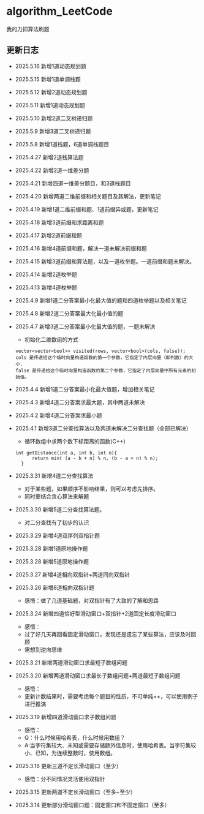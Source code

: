 # algorithm_LeetCode
我的力扣算法刷题

## 更新日志
* 2025.5.16 新增1道动态规划题
* 2025.5.15 新增1道单调栈题
* 2025.5.12 新增2道动态规划题
* 2025.5.11 新增1道动态规划题
* 2025.5.10 新增2道二叉树递归题
* 2025.5.9 新增3道二叉树递归题
* 2025.5.8 新增1道栈题，6道单调栈题目
* 2025.4.27 新增2道栈算法题
* 2025.4.22 新增2道一维差分题
* 2025.4.21 新增四道一维差分题目，和3道栈题目
* 2025.4.20 新增两道二维前缀和相关题目及其解法，更新笔记
* 2025.4.19 新增1道二维前缀和题、1道前缀异或题，更新笔记
* 2025.4.18 新增3道前缀和求距离和题
* 2025.4.17 新增2道前缀和题
* 2025.4.16 新增4道前缀和题，解决一道未解决前缀和题
* 2025.4.15 新增3道前缀和算法题，以及一道枚举题。一道前缀和题未解决。
* 2025.4.14 新增2道枚举题
* 2025.4.13 新增4道枚举题
* 2025.4.9 新增1道二分答案最小化最大值的题和四道枚举题以及相关笔记
* 2025.4.8 新增2道二分答案最大化最小值的题
* 2025.4.7 新增3道二分答案最小化最大值的题，一题未解决
  * 初始化二维数组的方式
  ```
  vector<vector<bool>> visited(rows, vector<bool>(cols, false));
  cols 是传递给这个临时向量构造函数的第一个参数，它指定了内层向量（即列数）的大小.  
  false 是传递给这个临时向量构造函数的第二个参数，它指定了内层向量中所有元素的初始值。
  ```
* 2025.4.4 新增1道二分答案最小化最大值题，增加相关笔记
* 2025.4.3 新增4道二分答案求最大题，其中两道未解决
* 2025.4.2 新增4道二分答案求最小题
* 2025.4.1 新增3道二分查找算法以及两道未解决二分查找题（全部已解决）
  * 循环数组中求两个数下标距离的函数(C++)
  ```
  int getDistance(int a, int b, int n){
        return min( (a - b + n) % n, (b - a + n) % n);
    }
  ```
  
* 2025.3.31 新增4道二分查找算法
  * 对于某些题，如果顺序不影响结果，则可以考虑先排序。
  * 同时要结合贪心算法来解题
* 2025.3.30 新增5道二分查找算法题。
  * 对二分查找有了初步的认识
* 2025.3.29 新增4道双序列双指针题
* 2025.3.28 新增1道原地操作题
* 2025.3.28 新增5道原地操作题
* 2025.3.27 新增4道相向双指针+两道同向双指针
* 2025.3.26 新增8道相向双指针题
    * 感悟：做了几道基础题，对双指针有了大致的了解和思路
* 2025.3.24 新增四道恰好型滑动窗口+双指针+2道固定长度滑动窗口
    * 感悟：
    * 过了好几天再回看固定滑动窗口，发现还是遗忘了某些算法，应该及时回顾
    * 需想到逆向思维
* 2025.3.21 新增两道滑动窗口求最短子数组问题
* 2025.3.20 新增两道滑动窗口求最长子数组问题+两道最短子数组问题
    * 感悟：
    * 更新计数结果时，需要考虑每个题目的性质，不可单纯++，可以使用例子进行推演
* 2025.3.19 新增四道滑动窗口求子数组问题
    * 感悟：
    * Q：什么时候用哈希表，什么时候用数组？
    * A:当字符集较大、未知或需要存储额外信息时，使用哈希表。当字符集较小、已知，为连续整数时，使用数组。
* 2025.3.16 更新三道不定长滑动窗口（至少）
    * 感悟：分不同情况灵活使用双指针
* 2025.3.15 更新两道不定长滑动窗口（至多+至少）
* 2025.3.14 更新部分滑动窗口题：固定窗口和不固定窗口（至多）
  
